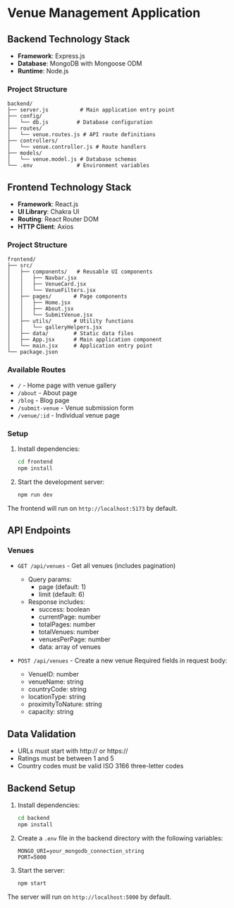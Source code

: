 # Venue Management Application

## Backend Technology Stack

- **Framework**: Express.js
- **Database**: MongoDB with Mongoose ODM
- **Runtime**: Node.js

### Project Structure

```
backend/
├── server.js          # Main application entry point
├── config/
│   └── db.js         # Database configuration
├── routes/
│   └── venue.routes.js # API route definitions
├── controllers/
│   └── venue.controller.js # Route handlers
├── models/
│   └── venue.model.js # Database schemas
└── .env              # Environment variables
```

## Frontend Technology Stack

- **Framework**: React.js
- **UI Library**: Chakra UI
- **Routing**: React Router DOM
- **HTTP Client**: Axios

### Project Structure

```
frontend/
├── src/
│   ├── components/   # Reusable UI components
│   │   ├── Navbar.jsx
│   │   ├── VenueCard.jsx
│   │   └── VenueFilters.jsx
│   ├── pages/       # Page components
│   │   ├── Home.jsx
│   │   ├── About.jsx
│   │   └── SubmitVenue.jsx
│   ├── utils/       # Utility functions
│   │   └── galleryHelpers.jsx
│   ├── data/        # Static data files
│   ├── App.jsx      # Main application component
│   └── main.jsx     # Application entry point
└── package.json
```

### Available Routes

- `/` - Home page with venue gallery
- `/about` - About page
- `/blog` - Blog page
- `/submit-venue` - Venue submission form
- `/venue/:id` - Individual venue page

### Setup

1. Install dependencies:

   ```bash
   cd frontend
   npm install
   ```

2. Start the development server:
   ```bash
   npm run dev
   ```

The frontend will run on `http://localhost:5173` by default.

## API Endpoints

### Venues

- `GET /api/venues` - Get all venues (includes pagination)

  - Query params:
    - page (default: 1)
    - limit (default: 6)
  - Response includes:
    - success: boolean
    - currentPage: number
    - totalPages: number
    - totalVenues: number
    - venuesPerPage: number
    - data: array of venues

- `POST /api/venues` - Create a new venue
  Required fields in request body:
  - VenueID: number
  - venueName: string
  - countryCode: string
  - locationType: string
  - proximityToNature: string
  - capacity: string

## Data Validation

- URLs must start with http:// or https://
- Ratings must be between 1 and 5
- Country codes must be valid ISO 3166 three-letter codes

## Backend Setup

1. Install dependencies:

   ```bash
   cd backend
   npm install
   ```

2. Create a `.env` file in the backend directory with the following variables:

   ```
   MONGO_URI=your_mongodb_connection_string
   PORT=5000
   ```

3. Start the server:
   ```bash
   npm start
   ```

The server will run on `http://localhost:5000` by default.

